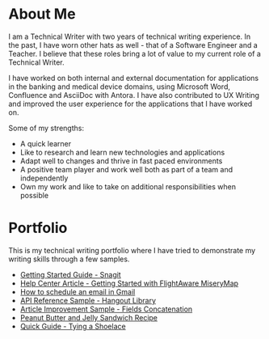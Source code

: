 # About Me
I am a Technical Writer with two years of technical writing experience. In the past, I have worn other hats as well - that of a Software Engineer and a Teacher. I believe that these roles bring a lot of value to my current role of a Technical Writer. 

I have worked on both internal and external documentation for applications in the banking and medical device domains, using Microsoft Word, Confluence and AsciiDoc with Antora. I have also contributed to UX Writing and improved the user experience for the applications that I have worked on.

Some of my strengths:
- A quick learner
- Like to research and learn new technologies and applications
- Adapt well to changes and thrive in fast paced environments
- A positive team player and work well both as part of a team and independently
- Own my work and like to take on additional responsibilities when possible 

# Portfolio
This is my technical writing portfolio where I have tried to demonstrate my writing skills through a few samples.
- [Getting Started Guide - Snagit](https://github.com/ShreyaMamadapur/Portfolio/blob/main/getting-started-guides/Snagit%20-%20Getting%20Started%20Guide.pdf)
- [Help Center Article - Getting Started with FlightAware MiseryMap](https://github.com/ShreyaMamadapur/Portfolio/blob/main/Assets/Getting%20Started%20with%20FlightAware%20MiseryMap.pdf)
- [How to schedule an email in Gmail](https://github.com/ShreyaMamadapur/Portfolio/blob/9ddd659de5d9fdd11ff577edd5698ea87b9a0b22/How-to%20guides/How%20to%20schedule%20an%20email%20in%20Gmail.md)
- [API Reference Sample - Hangout Library](https://github.com/ShreyaMamadapur/Portfolio/blob/main/Assets/API%20Reference%20Sample_Hangout%20Library.pdf)
- [Article Improvement Sample - Fields Concatenation](https://github.com/ShreyaMamadapur/Portfolio/blob/main/Assets/Fields%20Concatenation.pdf)
- [Peanut Butter and Jelly Sandwich Recipe](https://github.com/ShreyaMamadapur/Portfolio/blob/main/Assets/Peanut%20Butter%20and%20Jelly%20Sandwich%20Recipe_Shreya%20Mamadapur.pdf)
- [Quick Guide - Tying a Shoelace](https://github.com/ShreyaMamadapur/Portfolio/blob/main/Assets/Tying%20a%20Shoelace_A%20Quick%20Guide.pdf)
